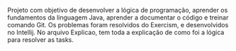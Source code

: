 Projeto com objetivo de desenvolver a lógica de programação, aprender os fundamentos da linguagem Java, aprender a documentar o código e treinar comando Git.
Os problemas foram resolvidos do Exercism, e desenvolvidos no Intellij. No arquivo Explicao, tem toda a explicação de como foi a lógica para resolver as tasks.

